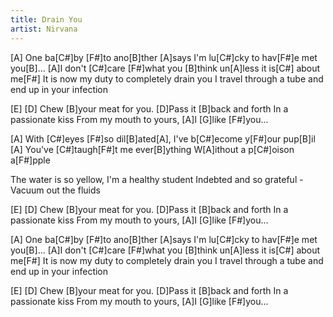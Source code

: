 ```yaml
---
title: Drain You
artist: Nirvana
---
```

[A]  One ba[C#]by [F#]to ano[B]ther [A]says I'm lu[C#]cky to hav[F#]e met you[B]...
[A]I don't [C#]care [F#]what you [B]think un[A]less it is[C#] about me[F#]
It is now my duty to completely drain you
I travel through a tube and end up in your infection

[E]   [D]  Chew [B]your meat for you.
[D]Pass it   [B]back and forth
In a      passionate kiss
From my   mouth to yours,
[A]I [G]like [F#]you...

[A]  With [C#]eyes [F#]so dil[B]ated[A], I've b[C#]ecome y[F#]our pup[B]il
[A] You've [C#]taugh[F#]t me ever[B]ything W[A]ithout a p[C#]oison a[F#]pple

The water is so yellow, I'm a healthy student
Indebted and so grateful - Vacuum out the fluids

[E]   [D]  Chew [B]your meat for you.
[D]Pass it   [B]back and forth
In a      passionate kiss
From my   mouth to yours,
[A]I [G]like [F#]you...

[A]  One ba[C#]by [F#]to ano[B]ther [A]says I'm lu[C#]cky to hav[F#]e met you[B]...
[A]I don't [C#]care [F#]what you [B]think un[A]less it is[C#] about me[F#]
It is now my duty to completely drain you
I travel through a tube and end up in your infection

[E]   [D]  Chew [B]your meat for you.
[D]Pass it   [B]back and forth
In a      passionate kiss
From my   mouth to yours,
[A]I [G]like [F#]you...